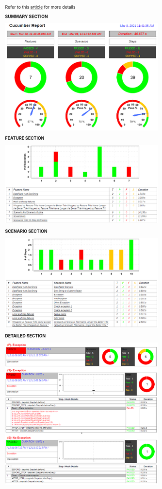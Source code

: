Refer to this [article](https://ghchirp.online/2224/) for more details


**SUMMARY SECTION**

![sample](https://raw.githubusercontent.com/grasshopper7/extent-pdf-report/master/extent-pdf-report/summary.png)


**FEATURE SECTION**

![sample](https://raw.githubusercontent.com/grasshopper7/extent-pdf-report/master/extent-pdf-report/feature.png)


**SCENARIO SECTION**

![sample](https://raw.githubusercontent.com/grasshopper7/extent-pdf-report/master/extent-pdf-report/scenario.png)



**DETAILED SECTION**

![sample](https://raw.githubusercontent.com/grasshopper7/extent-pdf-report/master/extent-pdf-report/details.png)
